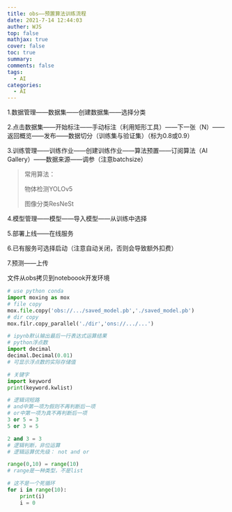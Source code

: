 ```yaml
---
title: obs——预置算法训练流程
date: 2021-7-14 12:44:03
auther: WJS
top: false
mathjax: true
cover: false
toc: true
summary:
comments: false
tags:
  - AI
categories:
  - AI
---
```


1.数据管理——数据集——创建数据集——选择分类

2.点击数据集——开始标注——手动标注（利用矩形工具）——下一张（N）——返回概览——发布——数据切分（训练集与验证集）（标为0.8或0.9）

3.训练管理——训练作业——创建训练作业——算法预置——订阅算法（AI Gallery）——数据来源——调参（注意batchsize）

> 常用算法：
>
> 物体检测YOLOv5
>
> 图像分类ResNeSt

4.模型管理——模型——导入模型——从训练中选择

5.部署上线——在线服务

6.已有服务可选择启动（注意自动关闭，否则会导致额外扣费）

7.预测——上传

文件从obs拷贝到noteboook开发环境

```python
# use python conda
import moxing as mox
# file copy
mox.file.copy('obs://.../saved_model.pb','./saved_model.pb')
# dir copy
mox.filr.copy_parallel('./dir','ons://.../...')
```

```python
# ipynb默认输出最后一行表达式运算结果
# python浮点数
import decimal
decimal.Decimal(0.01)
# 可显示浮点数的实际存储值

# 关键字
import keyword
print(keyword.kwlist)

# 逻辑词短路
# and中第一项为假则不再判断后一项
# or中第一项为真不再判断后一项
3 or 5 = 3
5 or 3 = 5

2 and 3 = 3
# 逻辑判断，非位运算
# 逻辑运算优先级： not and or

range(0,10) = range(10)
# range是一种类型，不是list

# 这不是一个死循环
for i in range(10):
    print(i)
    i = 0

```

